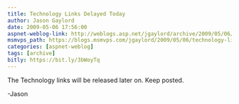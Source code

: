 ```yaml
---
title: Technology Links Delayed Today
author: Jason Gaylord
date: 2009-05-06 17:56:00
aspnet-weblog-link: http://weblogs.asp.net/jgaylord/archive/2009/05/06/technology-links-delayed-today.aspx
msmvps_path: https://blogs.msmvps.com/jgaylord/2009/05/06/technology-links-delayed-today/
categories: [aspnet-weblog]
tags: [archive]
bitly: https://bit.ly/3bWoyTq
---
```


The Technology links will be released later on. Keep posted.

\-Jason